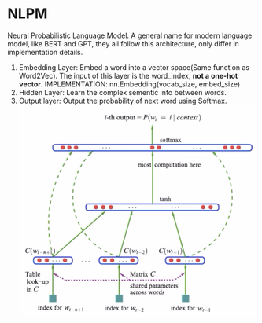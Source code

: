 # NLPM
Neural Probabilistic Language Model. A general name for modern language model, like BERT and GPT, they all follow this architecture, only differ in implementation details.
1. Embedding Layer: Embed a word into a vector space(Same function as Word2Vec). The input of this layer is the word_index, **not a one-hot vector**. 
IMPLEMENTATION: nn.Embedding(vocab_size, embed_size)
2. Hidden Layer: Learn the complex sementic info between words.
3. Output layer: Output the probability of next word using Softmax.  
![NLPM](../data/imgs/nplm.png)